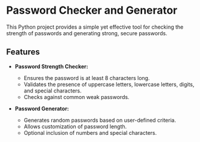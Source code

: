 # Password Checker and Generator

This Python project provides a simple yet effective tool for checking the strength of passwords and generating strong, secure passwords. 

## Features

- **Password Strength Checker:**
  - Ensures the password is at least 8 characters long.
  - Validates the presence of uppercase letters, lowercase letters, digits, and special characters.
  - Checks against common weak passwords.

- **Password Generator:**
  - Generates random passwords based on user-defined criteria.
  - Allows customization of password length.
  - Optional inclusion of numbers and special characters.
